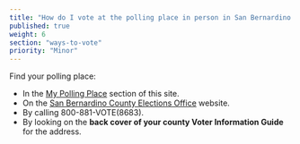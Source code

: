 ```yaml
---
title: "How do I vote at the polling place in person in San Bernardino County?"
published: true
weight: 6
section: "ways-to-vote"
priority: "Minor"
---
```


Find your polling place:  
- In the [My Polling Place](#section-my-polling-place) section of this site.  
- On the [San Bernardino County Elections Office](https://www.sbcountyelections.com/Voting/PPL.aspx) website.  
- By calling 800-881-VOTE(8683).  
- By looking on the **back cover of your county Voter Information Guide** for the address.  
